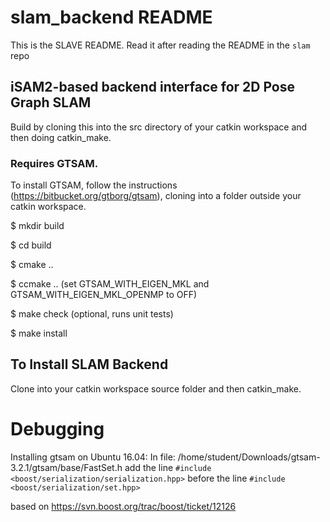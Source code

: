 # slam_backend README
This is the SLAVE README. Read it after reading the README in the `slam` repo

## iSAM2-based backend interface for 2D Pose Graph SLAM

Build by cloning this into the src directory of your catkin workspace and then doing catkin_make.

### Requires GTSAM.
To install GTSAM, follow the instructions (https://bitbucket.org/gtborg/gtsam), cloning into a folder outside your catkin workspace.

$ mkdir build

$ cd build

$ cmake ..

$ ccmake .. (set GTSAM_WITH_EIGEN_MKL and GTSAM_WITH_EIGEN_MKL_OPENMP to OFF)

$ make check (optional, runs unit tests)

$ make install

## To Install SLAM Backend

Clone into your catkin workspace source folder and then catkin_make.

# Debugging
Installing gtsam on Ubuntu 16.04:
In file: /home/student/Downloads/gtsam-3.2.1/gtsam/base/FastSet.h
add the line `#include <boost/serialization/serialization.hpp>`
before the line `#include <boost/serialization/set.hpp>`

based on https://svn.boost.org/trac/boost/ticket/12126